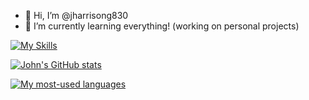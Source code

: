 - 👋 Hi, I’m @jharrisong830
- 🌱 I’m currently learning everything! (working on personal projects)

[![My Skills](https://skillicons.dev/icons?i=py,swift,apple,c,cpp,java,ocaml,git,github,js,ts,nodejs,mongodb,bootstrap)](https://skillicons.dev)

[![John's GitHub stats](https://github-readme-stats.vercel.app/api?username=jharrisong830&show_icons=true&hide_rank=true&include_all_commits=true&hide=contribs,issues&show=prs_merged&theme=catppuccin_mocha)](https://github.com/anuraghazra/github-readme-stats)

[![My most-used languages](https://github-readme-stats.vercel.app/api/top-langs/?username=jharrisong830&layout=compact&hide=html,handlebars,css&langs_count=10&theme=catppuccin_mocha&exclude_repo=cs546-group7)](https://github.com/anuraghazra/github-readme-stats)
